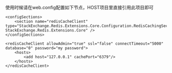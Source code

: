 ﻿使用时候请在web.config配置如下节点，HOST项目里直接引用此项目即可

<?xml version="1.0" encoding="utf-8" ?>
<configuration>

    <configSections>
        <section name="redisCacheClient" type="StackExchange.Redis.Extensions.Core.Configuration.RedisCachingSectionHandler, StackExchange.Redis.Extensions.Core" />
    </configSections>

    <redisCacheClient allowAdmin="true" ssl="false" connectTimeout="5000" database="0" password="my password">
        <hosts>
            <add host="127.0.0.1" cachePort="6379"/>
        </hosts>
    </redisCacheClient>
	
 <runtime>
    <assemblyBinding xmlns="urn:schemas-microsoft-com:asm.v1">
      <!--版本重定向-->
      <dependentAssembly>
        <assemblyIdentity name="Newtonsoft.Json" publicKeyToken="30ad4fe6b2a6aeed" />
        <bindingRedirect oldVersion="4.5.0.0-8.0.0.0" newVersion="8.0.0.0" />
      </dependentAssembly>
    </assemblyBinding>
  </runtime>

</configuration>


